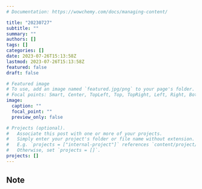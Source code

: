 ```yaml
---
# Documentation: https://wowchemy.com/docs/managing-content/

title: "20230727"
subtitle: ""
summary: ""
authors: []
tags: []
categories: []
date: 2023-07-26T15:13:58Z
lastmod: 2023-07-26T15:13:58Z
featured: false
draft: false

# Featured image
# To use, add an image named `featured.jpg/png` to your page's folder.
# Focal points: Smart, Center, TopLeft, Top, TopRight, Left, Right, BottomLeft, Bottom, BottomRight.
image:
  caption: ""
  focal_point: ""
  preview_only: false

# Projects (optional).
#   Associate this post with one or more of your projects.
#   Simply enter your project's folder or file name without extension.
#   E.g. `projects = ["internal-project"]` references `content/project/deep-learning/index.md`.
#   Otherwise, set `projects = []`.
projects: []
---
```


## Note

